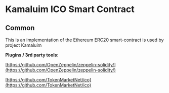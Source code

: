 # Kamaluim ICO Smart Contract

## Common

This is an implementation of the Ethereum ERC20 smart-contract is used by project Kamaluim

<b>Plugins / 3rd party tools:</b>

[https://github.com/OpenZeppelin/zeppelin-solidity/](https://github.com/OpenZeppelin/zeppelin-solidity/)

[https://github.com/TokenMarketNet/ico](https://github.com/TokenMarketNet/ico)
